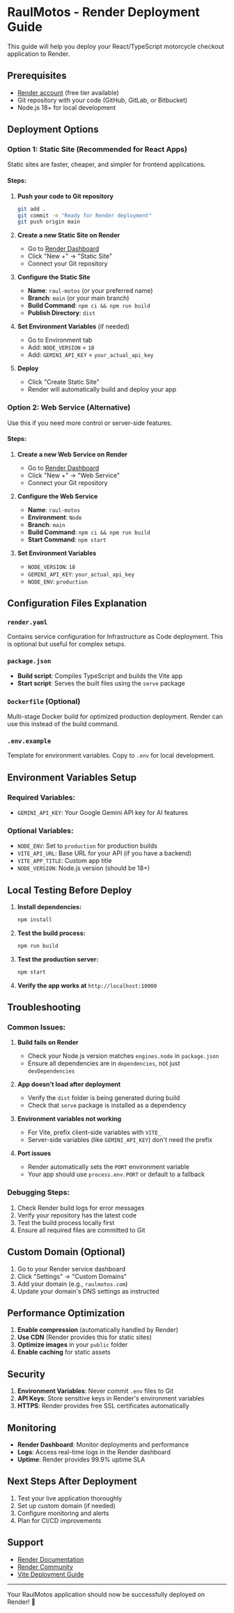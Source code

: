# RaulMotos - Render Deployment Guide

This guide will help you deploy your React/TypeScript motorcycle checkout application to Render.

## Prerequisites

- [Render account](https://render.com) (free tier available)
- Git repository with your code (GitHub, GitLab, or Bitbucket)
- Node.js 18+ for local development

## Deployment Options

### Option 1: Static Site (Recommended for React Apps)

Static sites are faster, cheaper, and simpler for frontend applications.

#### Steps:

1. **Push your code to Git repository**
   ```bash
   git add .
   git commit -m "Ready for Render deployment"
   git push origin main
   ```

2. **Create a new Static Site on Render**
   - Go to [Render Dashboard](https://dashboard.render.com)
   - Click "New +" → "Static Site"
   - Connect your Git repository

3. **Configure the Static Site**
   - **Name**: `raul-motos` (or your preferred name)
   - **Branch**: `main` (or your main branch)
   - **Build Command**: `npm ci && npm run build`
   - **Publish Directory**: `dist`

4. **Set Environment Variables** (if needed)
   - Go to Environment tab
   - Add: `NODE_VERSION` = `18`
   - Add: `GEMINI_API_KEY` = `your_actual_api_key`

5. **Deploy**
   - Click "Create Static Site"
   - Render will automatically build and deploy your app

### Option 2: Web Service (Alternative)

Use this if you need more control or server-side features.

#### Steps:

1. **Create a new Web Service on Render**
   - Go to [Render Dashboard](https://dashboard.render.com)
   - Click "New +" → "Web Service"
   - Connect your Git repository

2. **Configure the Web Service**
   - **Name**: `raul-motos`
   - **Environment**: `Node`
   - **Branch**: `main`
   - **Build Command**: `npm ci && npm run build`
   - **Start Command**: `npm start`

3. **Set Environment Variables**
   - `NODE_VERSION`: `18`
   - `GEMINI_API_KEY`: `your_actual_api_key`
   - `NODE_ENV`: `production`

## Configuration Files Explanation

### `render.yaml`
Contains service configuration for Infrastructure as Code deployment. This is optional but useful for complex setups.

### `package.json`
- **Build script**: Compiles TypeScript and builds the Vite app
- **Start script**: Serves the built files using the `serve` package

### `Dockerfile` (Optional)
Multi-stage Docker build for optimized production deployment. Render can use this instead of the build command.

### `.env.example`
Template for environment variables. Copy to `.env` for local development.

## Environment Variables Setup

### Required Variables:
- `GEMINI_API_KEY`: Your Google Gemini API key for AI features

### Optional Variables:
- `NODE_ENV`: Set to `production` for production builds
- `VITE_API_URL`: Base URL for your API (if you have a backend)
- `VITE_APP_TITLE`: Custom app title
- `NODE_VERSION`: Node.js version (should be 18+)

## Local Testing Before Deploy

1. **Install dependencies:**
   ```bash
   npm install
   ```

2. **Test the build process:**
   ```bash
   npm run build
   ```

3. **Test the production server:**
   ```bash
   npm start
   ```

4. **Verify the app works at** `http://localhost:10000`

## Troubleshooting

### Common Issues:

1. **Build fails on Render**
   - Check your Node.js version matches `engines.node` in `package.json`
   - Ensure all dependencies are in `dependencies`, not just `devDependencies`

2. **App doesn't load after deployment**
   - Verify the `dist` folder is being generated during build
   - Check that `serve` package is installed as a dependency

3. **Environment variables not working**
   - For Vite, prefix client-side variables with `VITE_`
   - Server-side variables (like `GEMINI_API_KEY`) don't need the prefix

4. **Port issues**
   - Render automatically sets the `PORT` environment variable
   - Your app should use `process.env.PORT` or default to a fallback

### Debugging Steps:

1. Check Render build logs for error messages
2. Verify your repository has the latest code
3. Test the build process locally first
4. Ensure all required files are committed to Git

## Custom Domain (Optional)

1. Go to your Render service dashboard
2. Click "Settings" → "Custom Domains"
3. Add your domain (e.g., `raulmotos.com`)
4. Update your domain's DNS settings as instructed

## Performance Optimization

1. **Enable compression** (automatically handled by Render)
2. **Use CDN** (Render provides this for static sites)
3. **Optimize images** in your `public` folder
4. **Enable caching** for static assets

## Security

1. **Environment Variables**: Never commit `.env` files to Git
2. **API Keys**: Store sensitive keys in Render's environment variables
3. **HTTPS**: Render provides free SSL certificates automatically

## Monitoring

- **Render Dashboard**: Monitor deployments and performance
- **Logs**: Access real-time logs in the Render dashboard
- **Uptime**: Render provides 99.9% uptime SLA

## Next Steps After Deployment

1. Test your live application thoroughly
2. Set up custom domain (if needed)
3. Configure monitoring and alerts
4. Plan for CI/CD improvements

## Support

- [Render Documentation](https://render.com/docs)
- [Render Community](https://community.render.com)
- [Vite Deployment Guide](https://vitejs.dev/guide/static-deploy.html#render)

---

Your RaulMotos application should now be successfully deployed on Render! 🚀